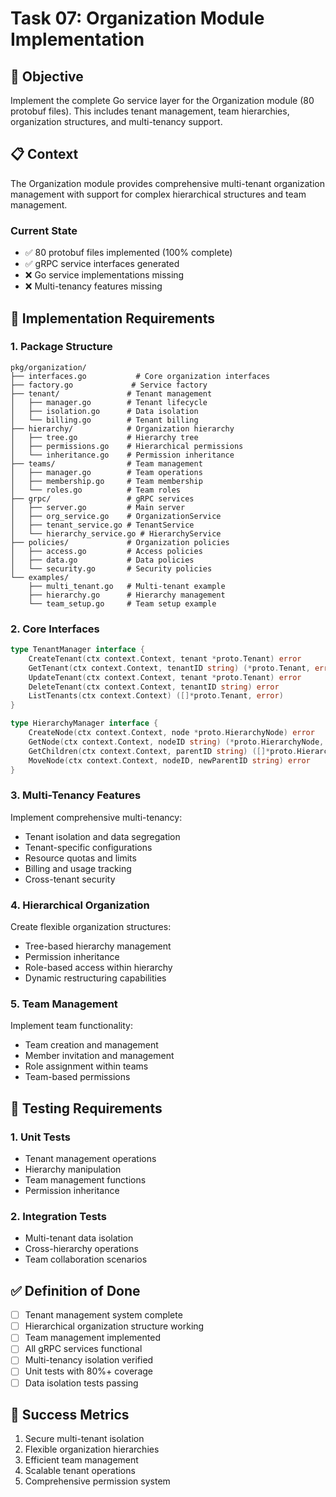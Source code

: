 <!-- file: tasks/07-organization-module-implementation.md -->
<!-- version: 1.0.0 -->
<!-- guid: i7j7k7l7-g7h7-0i0j-4e4f-789012345ghi -->

# Task 07: Organization Module Implementation

## 🎯 Objective

Implement the complete Go service layer for the Organization module (80 protobuf files). This includes tenant management, team hierarchies, organization structures, and multi-tenancy support.

## 📋 Context

The Organization module provides comprehensive multi-tenant organization management with support for complex hierarchical structures and team management.

### Current State

- ✅ 80 protobuf files implemented (100% complete)
- ✅ gRPC service interfaces generated
- ❌ Go service implementations missing
- ❌ Multi-tenancy features missing

## 🔧 Implementation Requirements

### 1. Package Structure

```text
pkg/organization/
├── interfaces.go           # Core organization interfaces
├── factory.go             # Service factory
├── tenant/               # Tenant management
│   ├── manager.go        # Tenant lifecycle
│   ├── isolation.go      # Data isolation
│   └── billing.go        # Tenant billing
├── hierarchy/            # Organization hierarchy
│   ├── tree.go           # Hierarchy tree
│   ├── permissions.go    # Hierarchical permissions
│   └── inheritance.go    # Permission inheritance
├── teams/                # Team management
│   ├── manager.go        # Team operations
│   ├── membership.go     # Team membership
│   └── roles.go          # Team roles
├── grpc/                 # gRPC services
│   ├── server.go         # Main server
│   ├── org_service.go    # OrganizationService
│   ├── tenant_service.go # TenantService
│   └── hierarchy_service.go # HierarchyService
├── policies/             # Organization policies
│   ├── access.go         # Access policies
│   ├── data.go           # Data policies
│   └── security.go       # Security policies
└── examples/
    ├── multi_tenant.go   # Multi-tenant example
    ├── hierarchy.go      # Hierarchy management
    └── team_setup.go     # Team setup example
```

### 2. Core Interfaces

```go
type TenantManager interface {
    CreateTenant(ctx context.Context, tenant *proto.Tenant) error
    GetTenant(ctx context.Context, tenantID string) (*proto.Tenant, error)
    UpdateTenant(ctx context.Context, tenant *proto.Tenant) error
    DeleteTenant(ctx context.Context, tenantID string) error
    ListTenants(ctx context.Context) ([]*proto.Tenant, error)
}

type HierarchyManager interface {
    CreateNode(ctx context.Context, node *proto.HierarchyNode) error
    GetNode(ctx context.Context, nodeID string) (*proto.HierarchyNode, error)
    GetChildren(ctx context.Context, parentID string) ([]*proto.HierarchyNode, error)
    MoveNode(ctx context.Context, nodeID, newParentID string) error
}
```

### 3. Multi-Tenancy Features

Implement comprehensive multi-tenancy:

- Tenant isolation and data segregation
- Tenant-specific configurations
- Resource quotas and limits
- Billing and usage tracking
- Cross-tenant security

### 4. Hierarchical Organization

Create flexible organization structures:

- Tree-based hierarchy management
- Permission inheritance
- Role-based access within hierarchy
- Dynamic restructuring capabilities

### 5. Team Management

Implement team functionality:

- Team creation and management
- Member invitation and management
- Role assignment within teams
- Team-based permissions

## 🧪 Testing Requirements

### 1. Unit Tests

- Tenant management operations
- Hierarchy manipulation
- Team management functions
- Permission inheritance

### 2. Integration Tests

- Multi-tenant data isolation
- Cross-hierarchy operations
- Team collaboration scenarios

## ✅ Definition of Done

- [ ] Tenant management system complete
- [ ] Hierarchical organization structure working
- [ ] Team management implemented
- [ ] All gRPC services functional
- [ ] Multi-tenancy isolation verified
- [ ] Unit tests with 80%+ coverage
- [ ] Data isolation tests passing

## 🎯 Success Metrics

1. Secure multi-tenant isolation
2. Flexible organization hierarchies
3. Efficient team management
4. Scalable tenant operations
5. Comprehensive permission system
